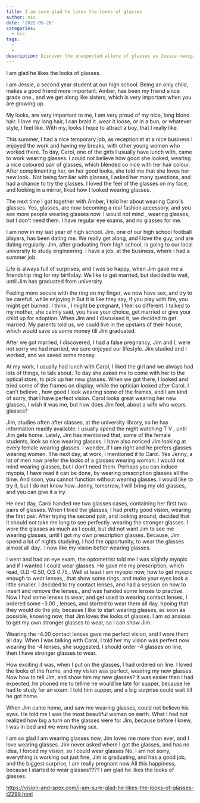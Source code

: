 ```yaml
---
title: I am sure glad he likes the looks of glasses
author: nic
date: '2022-05-26'
categories:
  - nic
tags:
  - 
  - 
description: Discover the unexpected allure of glasses as Jessie navigates love, friendship, and personal style in high school.
---
```

I am glad he likes the looks of glasses.




I am Jessie, a second year student at our high school.
Being an only child, makes a good friend more important.
Amber, has been my friend since grade one., and we get along like sisters,
which is very important when you are growing up.


My looks, are very important to me, I am very proud of my nice, long blond hair.
I love my long hair, I can braid it ,wear it loose, or in a bun, or whatever style, I feel like.
With my, looks I hope to attract a boy, that I really like.


This summer, I had a nice temporary job, as receptionist at a nice business
I enjoyed the work and having my breaks, with other young women who worked there.
To day, Carol, one of the girls I usually have lunch with, came to work wearing glasses.
I could not believe how good she looked, wearing a nice coloured pair of glasses,
which blended so nice with her hair colour.
After complimenting her, on her good looks, she told me that she loves her new look..
Not being familiar with glasses, I asked her many questions, and had a chance to try the glasses.
I loved the feel of the glasses on my face, and looking in a mirror, liked how I looked wearing glasses.


The next time I got together with Amber, I told her about wearing Carol’s glasses.
Yes, glasses, are now becoming a real fashion accessory, and you see more people wearing glasses now.
I would not mind , wearing glasses, but I don’t need them.
I have regular eye exams, and no glasses for me.


I am now in my last year of high school.
Jim, one of our high school football players, has been dating me.
We really get along, and I love the guy, and are dating regularly.
Jim, after graduating from high school, is going to our local university to study engineering.
I have a job, at the business, where I had a summer job.




Life is always full of surprises, and I was so happy, when Jim gave me a friendship ring for my birthday.
We like to get married, but decided to wait, until Jim has graduated from university.


Feeling more secure with the ring on my finger, we now have sex, and try to be carefull, while enjoying it
But it is like they say, if you play with fire, you might get burned.
I think , I might be pregnant, I feel so different.
I talked to my mother, she calmly said, you have your choice, get married or give your child up for adoption.
When Jim and I discussed it, we decided to get married.
My parents told us, we could live in the upstairs of their house, which would save us some money till Jim graduated.




After we got married, I discovered, I had a false pregnancy, 
Jim and I, were not sorry we had married, we sure enjoyed our lifestyle.
Jim studied and I worked, and we saved some money.




At my work, I usually had lunch with Carol, I liked the girl and we always had lots of things, to talk about.
To day she asked me to come with her to the optical store, to pick up her new glasses.
When we got there, I looked and tried some of the frames on display, while the optician looked after Carol.
I can’t believe , how good I look wearing some of the frames, and I am kind of sorry, that I have perfect vision.
Carol looks great wearing her new glasses, I wish it was me, but how does Jim feel, about a wife who wears glasses?




Jim, studies often after classes, at the university library, so he has information readily available.
I usually spend the night watching T V , until Jim gets home.
Lately, Jim has mentioned that, some of the female students, look so nice wearing glasses.
I have also noticed Jim looking at every female wearing glasses. 
I wonder, if I am right and he prefers glasses wearing women.
The next day, at work, I mentioned it to Carol.
Yes Jenny, a lot of men now prefer the looks of a glasses wearing woman.
I would not mind wearing glasses, but I don’t need them.
Perhaps you can induce myopia, I have read it can be done, by wearing prescription glasses all the time.
And soon, you cannot function without wearing glasses.
I would like to try it, but I do not know how.
Jenny, tomorrow, I will bring my old glasses, and you can give it a try.




He next day, Carol handed me two glasses cases, containing her first two pairs of glasses.
When I tried the glasses, I had pretty good vision, wearing the first pair.
After trying the second pair, and looking around, decided that it should not take me long to see perfectly.
wearing the stronger glasses.
I wore the glasses as much as I could, but did not want Jim to see me wearing glasses, until I got my own prescription glasses.
Because, Jim spend a lot of nights studying, I had the opportunity, to wear the glasses almost all day..
I now like my vision better wearing glasses.


I went and had an eye exam, the optometrist told me I was slightly myopic and if I wanted I could wear glasses.
He gave me my prescription, which read, O.D -0.50, O.S 0.75,.
Well at least I am myopic now, how to get myopic enough to wear lenses,, that show some rings,
and make your eyes look a little smaller.
I decided to try contact lenses, and had a session on how to insert and remove the lenses.,
and was handed some lenses to practise.
Now I had some lenses to wear, and get used to wearing contact lenses,
I ordered some -3.00 , lenses, and started to wear them all day, hpoing that they would do the job, 
because I like to start wearing glasses, as soon as possible, knowing now, that Jim loves the looks of glasses.
I am so anxious to get my own stronger glasses to wear, so I can show Jim.


Wearing the -4.00 contact lenses gave me perfect vision, and I wore them all day.
When I was talking with Carol, I told her my vision was perfect now wearing the -4 lenses, she suggested,
I should order -4 glasses on line, then I have stronger glasses to wear.




How exciting it was, when I put on the glasses, I had ordered on line.
I loved the looks of the frame, and my vision was perfect, wearing my new glasses.
Now how to tell Jim, and show him my new glasses?
It was easier than I had expected, he phoned me to tellme he would be late for supper,
because he had to study for an exam.
I told him supper, and a big surprise could wait till he got home.




When Jim came home, and saw me wearing glasses, could not believe his eyes.
He told me I was the most beautiful woman on earth.
What I had not realized how big a turn on the glasses were for Jim, because before I knew,
I was in bed and we were having sex. 


I am so glad I am wearing glasses now, Jim loves me more than ever, and I love wearing glasses.
Jim never asked where I got the glasses, and has no idea, I forced my vision, so I could wear glasses
No, I am not sorry, everything is working out just fine, Jim is graduating, and has a good job,
and the biggest surprise, I am really pregnant now
All this happiness, because I started to wear glasses????
I am glad he likes the looks of glasses.

https://vision-and-spex.com/i-am-sure-glad-he-likes-the-looks-of-glasses-t2299.html